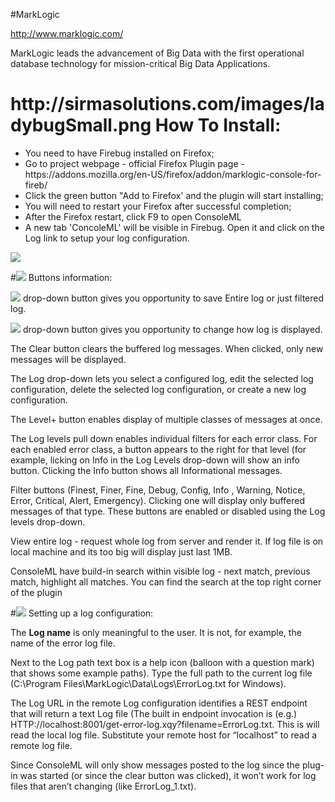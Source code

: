 #MarkLogic

http://www.marklogic.com/

MarkLogic leads the advancement of Big Data with the first operational database technology for mission-critical Big Data Applications.

<h1>http://sirmasolutions.com/images/ladybugSmall.png How To Install:</h1>

<ul>
<li>You need to have Firebug installed on Firefox; </li>
<li>Go to project webpage - official Firefox Plugin page - https://addons.mozilla.org/en-US/firefox/addon/marklogic-console-for-fireb/
</li>
<li>Click the green button "Add to Firefox' and the plugin will start installing;</li>
<li>You will need to restart your Firefox after successful completion; </li>
<li>After the Firefox restart, click F9 to open ConsoleML </li>
<li>A new tab 'ConcoleML' will be visible in Firebug. Open it and click on the Log link to setup your log configuration. </li>
</ul>

<img src='http://sirmasolutions.com/templates/sirmatemplate/images/mlConsole/screenshot1.png' />

#<img src='http://sirmasolutions.com/images/ladybugSmall.png' /> Buttons information:

<p><img src='http://sirmasolutions.com/images/ladybugSmall.png' /> drop-down button gives you opportunity to save Entire log or just filtered log.</p>

<p><img src='http://sirmasolutions.com/images/ladybugSmall.png' /> drop-down button gives you opportunity to change how log is displayed.</p>

<p>The Clear button clears the buffered log messages. When clicked, only new messages will be displayed.</p>

<p>The Log drop-down lets you select a configured log, edit the selected log configuration, delete the selected log configuration, or create a new log configuration.</p>

<p>The Level+ button enables display of multiple classes of messages at once.</p>

<p>The Log levels pull down enables individual filters for each error class. For each enabled error class, a button appears to the right for that level (for example, licking on Info in the Log Levels drop-down will show an info button. Clicking the Info button shows all Informational messages.</p>

<p>Filter buttons (Finest, Finer, Fine, Debug, Config, Info , Warning, Notice, Error, Critical, Alert, Emergency). Clicking one will display only buffered messages of that type. These buttons are enabled or disabled using the Log levels drop-down.</p>

<p>View entire log - request whole log from server and render it. If log file is on local machine and its too big will display just last 1MB.</p>

<p>ConsoleML have build-in search within visible log - next match, previous match, highlight all matches. You can find the search at the top right corner of the plugin</p>

#<img src='http://sirmasolutions.com/images/ladybugSmall.png' /> Setting up a log configuration:

<p>The <b>Log name</b> is only meaningful to the user. It is not, for example, the name of the error log file.</p>

<p>Next to the Log path text box is a help icon (balloon with a question mark) that shows some example paths). Type the full path to the current log file (C:\Program Files\MarkLogic\Data\Logs\ErrorLog.txt for Windows).</p>

<p>The Log URL in the remote Log configuration identifies a REST endpoint that will return a text Log file (The built in endpoint invocation is (e.g.) HTTP://localhost:8001/get-error-log.xqy?filename=ErrorLog.txt. This is will read the local log file. Substitute your remote host for “localhost” to read a remote log file.</p>

<p>Since ConsoleML will only show messages posted to the log since the plug-in was started (or since the clear button was clicked), it won’t work for log files that aren’t changing (like ErrorLog_1.txt).</p>
